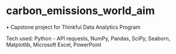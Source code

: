 # carbon_emissions_world_aim

• Capstone project for Thinkful Data Analytics Program 

Tech used: Python - API requests, NumPy, Pandas, SciPy, Seaborn, Matplotlib, Microsoft Excel, PowerPoint

